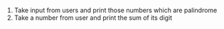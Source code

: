 
1) Take input from users and print those numbers which are palindrome
2) Take a number from user and print the sum of its digit

